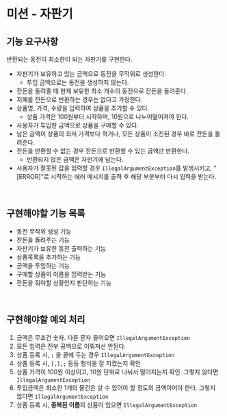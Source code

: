 # 미션 - 자판기

## 기능 요구사항

반환되는 동전이 최소한이 되는 자판기를 구현한다.

- 자판기가 보유하고 있는 금액으로 동전을 무작위로 생성한다.
   - 투입 금액으로는 동전을 생성하지 않는다.
- 잔돈을 돌려줄 때 현재 보유한 최소 개수의 동전으로 잔돈을 돌려준다.
- 지폐를 잔돈으로 반환하는 경우는 없다고 가정한다.
- 상품명, 가격, 수량을 입력하여 상품을 추가할 수 있다.
   - 상품 가격은 100원부터 시작하며, 10원으로 나누어떨어져야 한다.
- 사용자가 투입한 금액으로 상품을 구매할 수 있다.
- 남은 금액이 상품의 최저 가격보다 적거나, 모든 상품이 소진된 경우 바로 잔돈을 돌려준다.
- 잔돈을 반환할 수 없는 경우 잔돈으로 반환할 수 있는 금액만 반환한다.
   - 반환되지 않은 금액은 자판기에 남는다.
- 사용자가 잘못된 값을 입력할 경우 `IllegalArgumentException`를 발생시키고, "[ERROR]"로 시작하는 에러 메시지를 출력 후 해당 부분부터 다시 입력을 받는다.

<br>

## 구현해야할 기능 목록

- 동전 무작위 생성 기능
- 잔돈을 돌려주는 기능
- 자판기가 보유한 동전 출력하는 기능
- 상품목록을 추가하는 기능
- 금액을 투입하는 기능
- 구매할 상품의 이름을 입력받는 기능
- 잔돈을 줘야할 상황인지 판단하는 기능

<br>

## 구현해야할 예외 처리

1. 금액은 무조건 숫자. 다른 문자 들어오면 `IllegalArgumentException`
2. 모든 입력은 전부 공백으로 이뤄져선 안된다.
3. 상품 등록 시, `;` 을 끝에 두는 경우 `IllegalArgumentException`
4. 상품 등록 시, `[,],;` 등등 형식을 잘 지켰는지 확인
5. 상품 가격이 100원 이상이고, 10원 단위로 나눠서 떨어지는지 확인. 그렇지 않다면 `IllegalArgumentException`
6. 투입금액은 최소한 1개의 물건은 살 수 있어야 할 정도의 금액이어야 한다. 그렇지 않다면 `IllegalArgumentException`
7. 상품 등록 시, **중복된 이름**의 상품이 있으면 `IllegalArgumentException`

<br>
